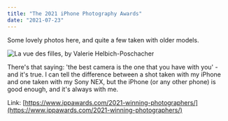 ```yaml
---
title: "The 2021 iPhone Photography Awards"
date: "2021-07-23"
---
```


Some lovely photos here, and quite a few taken with older models.

![La vue des filles, by Valerie Helbich-Poschacher](/images/Lifestyle-3rd-Valerie-Helbich-Poschacher-1000x750-1.jpg)
<!--more-->

There's that saying: 'the best camera is the one that you have with you' - and it's true. I can tell the difference between a shot taken with my iPhone and one taken with my Sony NEX, but the iPhone (or any other phone) is good enough, and it's always with me.

Link: [https://www.ippawards.com/2021-winning-photographers/](https://www.ippawards.com/2021-winning-photographers/)

